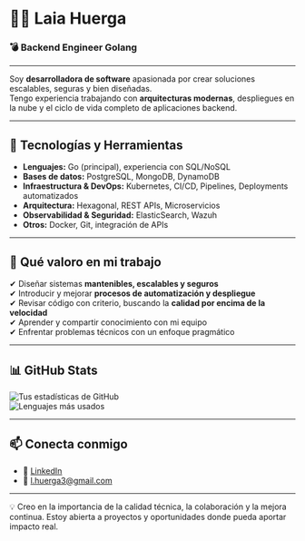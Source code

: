# 👩‍💻 Laia Huerga 
### 💣 Backend Engineer Golang

---

Soy **desarrolladora de software** apasionada por crear soluciones escalables, seguras y bien diseñadas.  
Tengo experiencia trabajando con **arquitecturas modernas**, despliegues en la nube y el ciclo de vida completo de aplicaciones backend.  

---

## 🚀 Tecnologías y Herramientas

- **Lenguajes:** Go (principal), experiencia con SQL/NoSQL  
- **Bases de datos:** PostgreSQL, MongoDB, DynamoDB  
- **Infraestructura & DevOps:** Kubernetes, CI/CD, Pipelines, Deployments automatizados  
- **Arquitectura:** Hexagonal, REST APIs, Microservicios  
- **Observabilidad & Seguridad:** ElasticSearch, Wazuh  
- **Otros:** Docker, Git, integración de APIs  

---

## 📌 Qué valoro en mi trabajo

✔ Diseñar sistemas **mantenibles, escalables y seguros**  
✔ Introducir y mejorar **procesos de automatización y despliegue**  
✔ Revisar código con criterio, buscando la **calidad por encima de la velocidad**  
✔ Aprender y compartir conocimiento con mi equipo  
✔ Enfrentar problemas técnicos con un enfoque pragmático  

---

## 📊 GitHub Stats
![Tus estadísticas de GitHub](https://github-readme-stats.vercel.app/api?username=TU-USUARIO&show_icons=true&theme=tokyonight)  
![Lenguajes más usados](https://github-readme-stats.vercel.app/api/top-langs/?username=TU-USUARIO&layout=compact&theme=tokyonight)  

---

## 📫 Conecta conmigo
- 💼 [LinkedIn](https://www.linkedin.com/in/laia-huerga)
- 📧 l.huerga3@gmail.com 

---
💡 Creo en la importancia de la calidad técnica, la colaboración y la mejora continua. Estoy abierta a proyectos y oportunidades donde pueda aportar impacto real.
